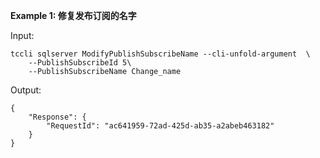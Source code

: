 **Example 1: 修复发布订阅的名字**



Input: 

```
tccli sqlserver ModifyPublishSubscribeName --cli-unfold-argument  \
    --PublishSubscribeId 5\
    --PublishSubscribeName Change_name
```

Output: 
```
{
    "Response": {
        "RequestId": "ac641959-72ad-425d-ab35-a2abeb463182"
    }
}
```


